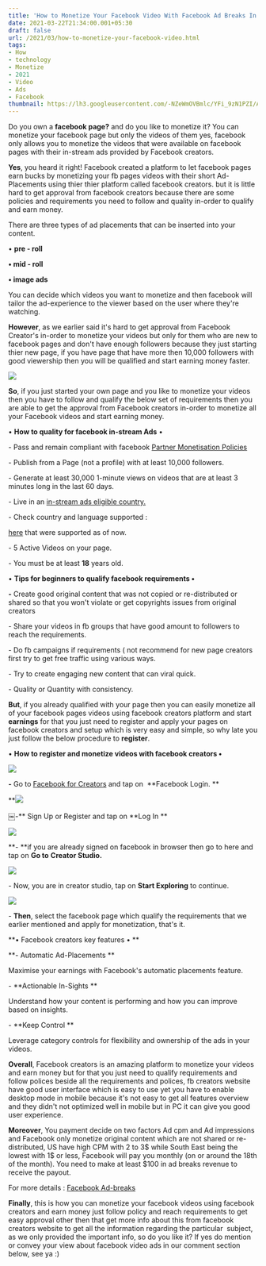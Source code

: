 ```yaml
---
title: 'How to Monetize Your Facebook Video With Facebook Ad Breaks In 2021! '
date: 2021-03-22T21:34:00.001+05:30
draft: false
url: /2021/03/how-to-monetize-your-facebook-video.html
tags: 
- How
- technology
- Monetize
- 2021
- Video
- Ads
- Facebook
thumbnail: https://lh3.googleusercontent.com/-NZeWmOVBmlc/YFi_9zN1PZI/AAAAAAAADzg/j4umwaeY8mcWh704RxJCAgv0HNyLnrHEgCLcBGAsYHQ/s1600/1616429043694931-0.png "How to Monetize Your Facebook Video With Facebook Ad Breaks In 2021!"
--- 
```


  

Do you own a **facebook page?** and do you like to monetize it? You can monetize your facebook page but only the videos of them yes, facebook only allows you to monetize the videos that were available on facebook pages with their in-stream ads provided by Facebook creators.

  

**Yes**, you heard it right! Facebook created a platform to let facebook pages earn bucks by monetizing your fb pages videos with their short Ad-Placements using thier thier platform called facebook creators. but it is little hard to get approval from facebook creators because there are some policies and requirements you need to follow and quality in-order to qualify and earn money. 

  

There are three types of ad placements that can be inserted into your content. 

  

• **pre - roll**

**• mid - roll**

**• image ads**

You can decide which videos you want to monetize and then facebook will tailor the ad-experience to the viewer based on the user where they're watching. 

  

**However**, as we earlier said it's hard to get approval from Facebook Creator's in-order to monetize your videos but only for them who are new to facebook pages and don't have enough followers because they just starting thier new page, if you have page that have more then 10,000 followers with good viewership then you will be qualified and start earning money faster.   

  

 ![](https://lh3.googleusercontent.com/-p-FplARHK2w/YFi_8zYcxDI/AAAAAAAADzY/KppIVGFE4l0ZP3zP3tMR07uevVr11zcpgCLcBGAsYHQ/s1600/1616429037354582-1.png) 

  

  

**So**, if you just started your own page and you like to monetize your videos then you have to follow and qualify the below set of requirements then you are able to get the approval from Facebook creators in-order to monetize all your Facebook videos and start earning money. 

  

• **How to quality for facebook in-stream Ads** • 

  

\- Pass and remain compliant with facebook [Partner Monetisation Policies](https://www.facebook.com/help/publisher/partner-monetization-policies)

  

\- Publish from a Page (not a profile) with at least 10,000 followers.

  

\- Generate at least 30,000 1-minute views on videos that are at least 3 minutes long in the last 60 days.

  

\- Live in an [in-stream ads eligible country.](https://www.facebook.com/help/publisher/267128784014981)

  

\- Check country and language supported : 

[](https://www.facebook.com/business/help/267128784014981?id=1200580480150259)[here](https://www.facebook.com/business/help/267128784014981?id=1200580480150259) that were supported as of now. 

  

\- 5 Active Videos on your page. 

  

\- You must be at least **18** years old.

  

• **Tips for beginners to qualify facebook requirements •**

**\-** Create good original content that was not copied or re-distributed or shared so that you won't violate or get copyrights issues from original creators 

  

\- Share your videos in fb groups that have good amount to followers to reach the requirements. 

  

\- Do fb campaigns if requirements ( not recommend for new page creators first try to get free traffic using various ways. 

  

\- Try to create engaging new content that can viral quick. 

  

\- Quality or Quantity with consistency. 

  

  

**But**, if you already qualified with your page then you can easily monetize all of your facebook pages videos using facebook creators platform and start **earnings** for that you just need to register and apply your pages on facebook creators and setup which is very easy and simple, so why late you just follow the below procedure to **register**. 

  

• **How to register and monetize videos with facebook creators •**

 **![](https://lh3.googleusercontent.com/-ZwM-rM_knQA/YFi_7GFQ0mI/AAAAAAAADzU/HtJBXxcdve0xmgnxHCGCVehxkde4CiQUwCLcBGAsYHQ/s1600/1616429013655813-2.png)** 

**\-** Go to [Facebook for Creators](https://m.facebook.com/login/?next=%252Fcreatorstudio%252F%253Freference%253Dvisit_from_seo&refsrc=https%253A%252F%252Fbusiness.facebook.com%252F&_rdr) and tap on  **Facebook Login. **

 **![](https://lh3.googleusercontent.com/-Iy7iaIK-V_0/YFi_1Yx16_I/AAAAAAAADzQ/fa69Vjo2RNs8NEf1urk-E-T9wMqFEfZowCLcBGAsYHQ/s1600/1616428999860869-3.png) 

￼-** Sign Up or Register and tap on **Log In **

 **![](https://lh3.googleusercontent.com/-Zhkeo6H3CSM/YFi_x5F0ixI/AAAAAAAADzM/d2ts4_yFLNUmMUaflN7XiZPju5fP_FMaACLcBGAsYHQ/s1600/1616428983614030-4.png)** 

**\- **if you are already signed on facebook in browser then go to here and tap on **Go to** **Creator Studio.** 

  

 ![](https://lh3.googleusercontent.com/-mrPvV08xg4M/YFi_thV47sI/AAAAAAAADzE/qiMxuevywS8XCNEfu5R8dYddNjAennjUQCLcBGAsYHQ/s1600/1616428930448795-5.png) 

  
\- Now, you are in creator studio, tap on **Start Exploring** to continue. 

  

 ![](https://lh3.googleusercontent.com/-03lJpIhGByQ/YFi_gfdKCkI/AAAAAAAADzA/yw2rNev_bDc9Tuzw_3B0mxC1__Ci35HqwCLcBGAsYHQ/s1600/1616428915220746-6.png) 

  

\- **Then**, select the facebook page which qualify the requirements that we earlier mentioned and apply for monetization, that's it. 

  

**• Facebook creators key features • **

**\- Automatic Ad-Placements **

  

Maximise your earnings with Facebook's automatic placements feature.  

  

\- **Actionable In-Sights **

  

Understand how your content is performing and how you can improve based on insights.  

  

\- **Keep Control **

Leverage category controls for flexibility and ownership of the ads in your videos.

  

**Overall**, Facebook creators is an amazing platform to monetize your videos and earn money but for that you just need to qualify requirements and follow polices beside all the requirements and polices, fb creators website have good user interface which is easy to use yet you have to enable desktop mode in mobile because it's not easy to get all features overview and they didn't not optimized well in mobile but in PC it can give you good user experience. 

  

**Moreover**, You payment decide on two factors Ad cpm and Ad impressions and Facebook only monetize original content which are not shared or re-distributed, US have high CPM with 2 to 3$ while South East being the lowest with 1$ or less, Facebook will pay you monthly (on or around the 18th of the month). You need to make at least $100 in ad breaks revenue to receive the payout.

  

For more details : [Facebook Ad-breaks](https://www.facebook.com/business/m/join-ad-breaks)

  

**Finally**, this is how you can monetize your facebook videos using facebook creators and earn money just follow policy and reach requirements to get easy approval other then that get more info about this from facebook creators website to get all the information regarding the particular  subject, as we only provided the important info, so do you like it? If yes do mention or convey your view about facebook video ads in our comment section below, see ya :)